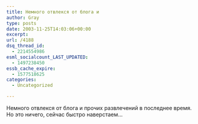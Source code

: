 ```yaml
---
title: Немного отвлекся от блога и
author: Gray
type: posts
date: 2003-11-25T14:03:06+00:00
excerpt:
url: /4188
dsq_thread_id:
  - 2214554986
esml_socialcount_LAST_UPDATED:
  - 1497238450
essb_cache_expire:
  - 1577518625
categories:
  - Uncategorized

---
```








Немного отвлекся от блога и прочих развлечений в последнее время. Но это ничего, сейчас быстро наверстаем&#8230;